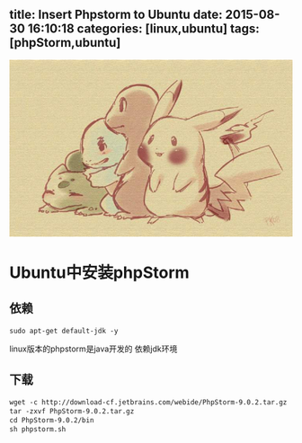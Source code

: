 title: Insert Phpstorm to Ubuntu
date: 2015-08-30 16:10:18
categories: [linux,ubuntu]
tags: [phpStorm,ubuntu]
---

![](/images/s07.jpg)

# Ubuntu中安装phpStorm


## 依赖
```
sudo apt-get default-jdk -y

```
linux版本的phpstorm是java开发的 依赖jdk环境

## 下载

```
wget -c http://download-cf.jetbrains.com/webide/PhpStorm-9.0.2.tar.gz
tar -zxvf PhpStorm-9.0.2.tar.gz
cd PhpStorm-9.0.2/bin
sh phpstorm.sh
```


